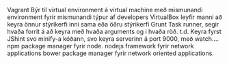 Vagrant
    Býr til virtual environment á virtual machine með mismunandi environment fyrir mismunandi týpur af developers
VirtualBox
    leyfir manni að keyra önnur stýrikerfi inní sama eða öðru stýrikerfi
Grunt
    Task runner, segir hvaða forrit á að keyra með hvaða arguments og i hvaða röð. t.d. Keyra fyrst JShint svo minify-a kóðann, svo keyra serverinn á port 9000, með watch....
npm
    package manager fyrir node.
nodejs
    framework fyrir network applications
bower
    package manager fyrir network oriented applications.
